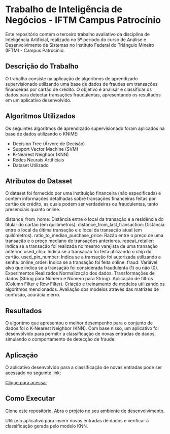 # Trabalho de Inteligência de Negócios - IFTM Campus Patrocínio
Este repositório contém o terceiro trabalho avaliativo da disciplina de Inteligência Artificial, realizado no 5º período do curso de Análise e Desenvolvimento de Sistemas no Instituto Federal do Triângulo Mineiro (IFTM) - Campus Patrocínio.

## Descrição do Trabalho
O trabalho consiste na aplicação de algoritmos de aprendizado supervisionado utilizando uma base de dados de fraudes em transações financeiras por cartão de crédito. O objetivo é analisar e classificar os dados para detectar transações fraudulentas, apresentando os resultados em um aplicativo desenvolvido.

## Algoritmos Utilizados
Os seguintes algoritmos de aprendizado supervisionado foram aplicados na base de dados utilizando o KNIME:

- Decision Tree (Árvore de Decisão)
- Support Vector Machine (SVM)
- K-Nearest Neighbor (KNN)
- Redes Neurais Artificiais
- Dataset Utilizado

## Atributos do Dataset

O dataset foi fornecido por uma instituição financeira (não especificada) e contém informações detalhadas sobre transações financeiras feitas por cartão de crédito, as quais podem ser verdadeiras ou fraudulentas, tanto presenciais quanto online.

distance_from_home: Distância entre o local da transação e a residência do titular do cartão (em quilômetros).
distance_from_last_transaction: Distância entre o local da última transação e o local da transação atual (em quilômetros).
ratio_to_median_purchase_price: Razão entre o preço de uma transação e o preço mediano de transações anteriores.
repeat_retailer: Indica se a transação foi realizada no mesmo varejista de uma transação anterior.
used_chip: Indica se a transação foi feita utilizando o chip do cartão.
used_pin_number: Indica se a transação foi autorizada utilizando a senha.
online_order: Indica se a transação foi feita online.
fraud: Variável alvo que indica se a transação foi considerada fraudulenta (1) ou não (0).
Experimentos Realizados
Normalização dos dados.
Transformações de dados (String para Número e Número para String).
Aplicação de filtros (Column Filter e Row Filter).
Criação e treinamento de modelos utilizando os algoritmos mencionados.
Avaliação dos modelos através das matrizes de confusão, acurácia e erro.

## Resultados
O algoritmo que apresentou o melhor desempenho para o conjunto de dados foi o K-Nearest Neighbor (KNN). Com base nisso, um aplicativo foi desenvolvido para permitir a classificação de novas entradas de dados, simulando o comportamento de detecção de fraude.

## Aplicação
O aplicativo desenvolvido para a classificação de novas entradas pode ser acessado no seguinte link:

[Clique para acessar](https://gabrielroch4.github.io/app-bi/)

## Como Executar
Clone este repositório.
Abra o projeto no seu ambiente de desenvolvimento.

Utilize o aplicativo para inserir novas entradas de dados e verificar a classificação gerada pelo modelo KNN.
